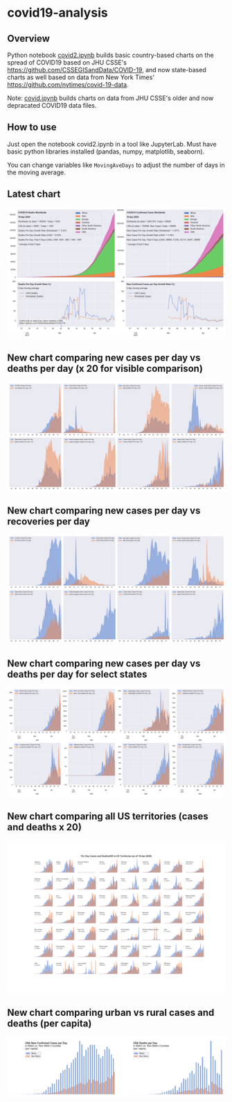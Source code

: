 # covid19-analysis

## Overview
Python notebook [covid2.ipynb](https://github.com/danlaw/covid19-analysis/blob/master/covid2.ipynb) builds basic country-based charts on the spread of COVID19 based on JHU CSSE's https://github.com/CSSEGISandData/COVID-19, and now state-based charts as well based on data from New York Times' https://github.com/nytimes/covid-19-data.

Note: [covid.ipynb](https://github.com/danlaw/covid19-analysis/blob/master/covid.ipynb) builds charts on data from JHU CSSE's older and now depracated COVID19 data files.

## How to use
Just open the notebook covid2.ipynb in a tool like JupyterLab. Must have basic python libraries installed (pandas, numpy, matplotlib, seaborn).

You can change variables like ``MovingAveDays`` to adjust the number of days in the moving average.

## Latest chart
![Latest chart](charts/20200419-covid19-chart.png)

## New chart comparing new cases per day vs deaths per day (x 20 for visible comparison)
![Comparison chart](charts/20200419-comparison-chart.png)

## New chart comparing new cases per day vs recoveries per day
![Recovery chart](charts/20200419-comparison-recovery-chart.png)

## New chart comparing new cases per day vs deaths per day for select states
![Recovery chart](charts/20200419-covid19-states.png)

## New chart comparing all US territories (cases and deaths x 20)
![Recovery chart](charts/20200419-compare-US-territories.png)

## New chart comparing urban vs rural cases and deaths (per capita)
![Recovery chart](charts/20200419-US-counties-urban-vs-rural-per-capita.png)